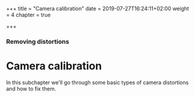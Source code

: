 +++
title = "Camera calibration"
date = 2019-07-27T16:24:11+02:00
weight = 4
chapter = true

+++

### Removing distortions

# Camera calibration

In this subchapter we'll go through some basic types of camera distortions and how to fix them.
